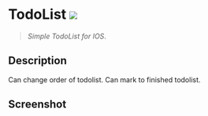 # TodoList <img src="https://img.shields.io/badge/SWIFT-5.5-lightgrey?style=flat-square&logo=Swift&logoColor=white"/></a>
>*Simple TodoList for IOS*.
<!--구분-->
Description
---
Can change order of todolist.
Can mark to finished todolist.
<!--구분-->
Screenshot 
---
